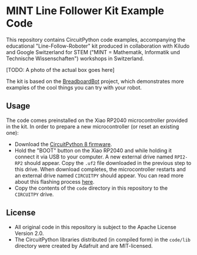 # MINT Line Follower Kit Example Code

This repository contains CircuitPython code examples, accompanying the educational "Line-Follow-Roboter" kit produced in collaboration with Kiludo and Google Switzerland for STEM ("MINT = Mathematik, Informatik und Technische Wissenschaften") workshops in Switzerland.

[TODO: A photo of the actual box goes here]

The kit is based on the [BreadboardBot](https://konstantint.github.io/BreadboardBot) project, which demonstrates more examples of the cool things you can try with your robot.

## Usage

The code comes preinstalled on the Xiao RP2040 microcontroller provided in the kit. In order to prepare a new microcontroller (or reset an existing one):

* Download the [CircuitPython 8 firmware](https://adafruit-circuit-python.s3.amazonaws.com/bin/seeeduino_xiao_rp2040/en_GB/adafruit-circuitpython-seeeduino_xiao_rp2040-en_GB-8.2.9.uf2).
* Hold the "BOOT" button on the Xiao RP2040 and while holding it connect it via USB to your computer. A new external drive named `RPI2-RP2` should appear. Copy the `.uf2` file downloaded in the previous step to this drive. When download completes, the microcontroller restarts and an external drive named `CIRCUITPY` should appear. You can read more about this flashing process [here](https://wiki.seeedstudio.com/XIAO-RP2040-with-CircuitPython/).
* Copy the contents of the `code` directory in this repository to the `CIRCUITPY` drive.

## License

* All original code in this repository is subject to the Apache License Version 2.0.
* The CircuitPython libraries distributed (in compiled form) in the `code/lib` directory were created by Adafruit and are MIT-licensed.


